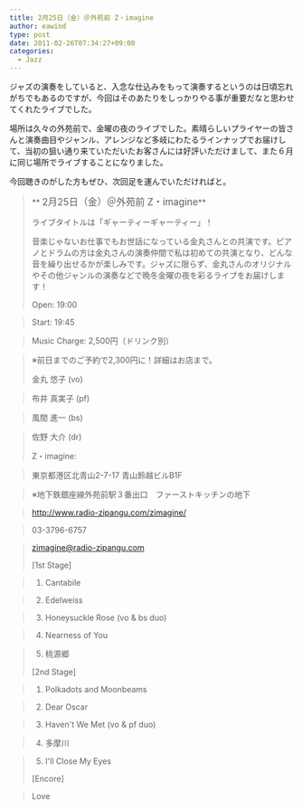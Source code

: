 ```yaml
---
title: 2月25日（金）＠外苑前 Z・imagine
author: eawind
type: post
date: 2011-02-26T07:34:27+09:00
categories:
  - Jazz
---
```

ジャズの演奏をしていると、入念な仕込みをもって演奏するというのは日頃忘れがちでもあるのですが、今回はそのあたりをしっかりやる事が重要だなと思わせてくれたライブでした。

場所は久々の外苑前で、金曜の夜のライブでした。素晴らしいプライヤーの皆さんと演奏曲目やジャンル、アレンジなど多岐にわたるラインナップでお届けして、当初の狙い通り来ていただいたお客さんには好評いただけまして、また６月に同じ場所でライブすることになりました。

今回聴きのがした方もぜひ、次回足を運んでいただければと。

> ** <big>2月25日（金）＠外苑前 Z・imagine</big>**
>
> ライブタイトルは「ギャーティーギャーティー」！
>
> 音楽じゃないお仕事でもお世話になっている金丸さんとの共演です。ピアノとドラムの方は金丸さんの演奏仲間で私は初めての共演となり、どんな音を繰り出せるかが楽しみです。ジャズに限らず、金丸さんのオリジナルやその他ジャンルの演奏などで晩冬金曜の夜を彩るライブをお届けします！
>
> Open: 19:00

> Start: 19:45

> Music Charge: 2,500円（ドリンク別）

> ※前日までのご予約で2,300円に！詳細はお店まで。
>
> 金丸 悠子 (vo)

> 布井 真実子 (pf)

> 風間 進一 (bs)

> 佐野 大介 (dr)
>
> Z・imagine:

> 東京都港区北青山2-7-17 青山鈴越ビルB1F

> ※地下鉄銀座線外苑前駅３番出口　ファーストキッチンの地下

> http://www.radio-zipangu.com/zimagine/

> 03-3796-6757

> <zimagine@radio-zipangu.com>
>
> [1st Stage]

> 1. Cantabile

> 2. Edelweiss

> 3. Honeysuckle Rose (vo & bs duo)

> 4. Nearness of You

> 5. 桃源郷
>
> [2nd Stage]

> 1. Polkadots and Moonbeams

> 2. Dear Oscar

> 3. Haven't We Met (vo & pf duo)

> 4. 多摩川

> 5. I'll Close My Eyes
>
> [Encore]

> Love
